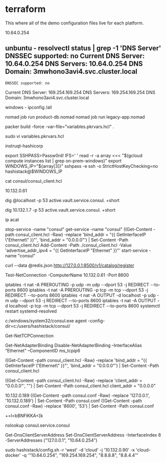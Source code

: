 # terraform

This where all of the demo configuration files live for each platform.

10.64.0.254

unbuntu - resolvectl status | grep -1 'DNS Server'
   DNSSEC supported: no
  Current DNS Server: 10.64.0.254
         DNS Servers: 10.64.0.254
          DNS Domain: 3mwhono3avi4.svc.cluster.local
--
    DNSSEC supported: no
  Current DNS Server: 169.254.169.254
         DNS Servers: 169.254.169.254
          DNS Domain: 3mwhono3avi4.svc.cluster.local

windows - ipconfig /all

nomad job run product-db.nomad
nomad job run legacy-app.nomad

packer build -force -var-file="variables.pkrvars.hcl" .

sudo vi variables.pkrvars.hcl

instruqt-hashicorp

export SSHPASS=Passw0rd!
IFS=' ' read -r -a array <<< "$(gcloud compute instances list | grep on-prem-windows)"
export WINDOWS_IP="${array[3]}"
sshpass -e ssh -o StrictHostKeyChecking=no hashistack@$WINDOWS_IP

cat consul/consul_client.hcl

10.132.0.61

dig @localhost -p 53 active.vault.service.consul. +short

dig 10.132.1.7 -p 53 active.vault.service.consul. +short

ip acat 

stop-service -name "consul"
get-service -name "consul"
((Get-Content -path consul_client.hcl -Raw) -replace 'bind_addr = \"{{ GetInterfaceIP \\\"Ethernet\\\" }}\"', 'bind_addr = "0.0.0.0"') | Set-Content -Path consul_client.hcl
Add-Content -Path ./consul_client.hcl -Value 'advertise_addr_ipv4 = "{{ GetInterfaceIP \"Ethernet\" }}"'
start-service -name "consul"

curl --data @redis.json http://127.0.0.1:8500/v1/catalog/register

Test-NetConnection -ComputerName 10.132.0.61 -Port 8600

iptables -t nat -A PREROUTING -p udp -m udp --dport 53 -j REDIRECT --to-ports 8600
iptables -t nat -A PREROUTING -p tcp -m tcp --dport 53 -j REDIRECT --to-ports 8600
iptables -t nat -A OUTPUT -d localhost -p udp -m udp --dport 53 -j REDIRECT --to-ports 8600
iptables -t nat -A OUTPUT -d localhost -p tcp -m tcp --dport 53 -j REDIRECT --to-ports 8600
systemctl restart systemd-resolved

c:/windows/system32/consul.exe agent -config-dir=c:/users/hashistack/consul/

Get-NetTCPConnection

Get-NetAdapterBinding
Disable-NetAdapterBinding –InterfaceAlias “Ethernet” –ComponentID ms_tcpip6

((Get-Content -path consul_client.hcl -Raw) -replace 'bind_addr = \"{{ GetInterfaceIP \\\"Ethernet\\\" }}\"', 'bind_addr = "0.0.0.0"') | Set-Content -Path consul_client.hcl

((Get-Content -path consul_client.hcl -Raw) -replace 'client_addr = "0.0.0.0"', "") | Set-Content -Path consul_client.hcl
client_addr = "0.0.0.0"

10.132.0.189
((Get-Content -path consul.conf -Raw) -replace '127.0.0.1', '10.132.0.189') | Set-Content -Path consul.conf
((Get-Content -path consul.conf -Raw) -replace '8600', '53') | Set-Content -Path consul.conf

+=l<bBNFlKKA<[k

nslookup consul.service.consul

Get-DnsClientServerAddress
Set-DnsClientServerAddress -InterfaceIndex 8 -ServerAddresses ("127.0.0.1", "10.64.0.254")

sudo hashistack/config.sh -r 'west' -d 'cloud' -j '10.132.0.90' -x 'cloud-docker' -q '"10.64.0.254", "169.254.169.254", "8.8.8.8", "8.8.4.4"'